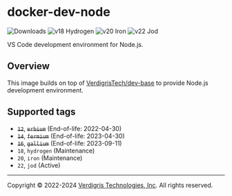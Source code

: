 # docker-dev-node

![Downloads][shield-docker-downloads]
![v18 Hydrogen][shield-dockersize-node-18]
![v20 Iron][shield-dockersize-node-20]
![v22 Jod][shield-dockersize-node-22]

VS Code development environment for Node.js.

## Overview

This image builds on top of [VerdigrisTech/dev-base][dev-base] to provide
Node.js development environment.

## Supported tags

- ~~`12`~~, ~~`erbium`~~ (End-of-life: 2022-04-30)
- ~~`14`~~, ~~`fermium`~~ (End-of-life: 2023-04-30)
- ~~`16`~~, ~~`gallium`~~ (End-of-life: 2023-09-11)
- `18`, `hydrogen` (Maintenance)
- `20`, `iron` (Maintenance)
- `22`, `jod` (Active)

---

Copyright © 2022-2024 [Verdigris Technologies, Inc][verdigris]. All rights reserved.

[shield-docker-downloads]: https://img.shields.io/docker/pulls/verdigristech/dev-node?style=flat-square
[shield-dockersize-node-18]: https://img.shields.io/docker/image-size/verdigristech/dev-node/hydrogen?color=lightgray&&label=18.x/hydrogen&style=flat-square
[shield-dockersize-node-20]: https://img.shields.io/docker/image-size/verdigristech/dev-node/iron?label=20.x/iron&style=flat-square
[shield-dockersize-node-22]: https://img.shields.io/docker/image-size/verdigristech/dev-node/jod?color=green&label=22.x/jod&style=flat-square
[dev-base]: https://hub.docker.com/repository/docker/verdigristech/dev-base
[verdigris]: https://verdigris.co/
